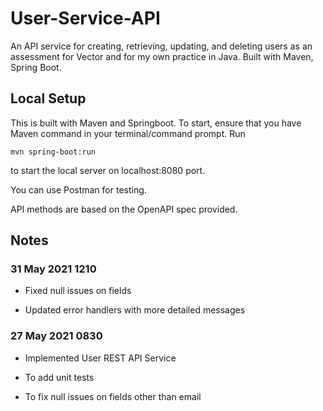 # User-Service-API
An API service for creating, retrieving, updating, and deleting users as an assessment for Vector and for my own practice in Java.
Built with Maven, Spring Boot.

## Local Setup

This is built with Maven and Springboot.
To start, ensure that you have Maven command in your terminal/command prompt.
Run

```mvn spring-boot:run```

to start the local server on localhost:8080 port.

You can use Postman for testing.

API methods are based on the OpenAPI spec provided.

## Notes 

### 31 May 2021 1210

- Fixed null issues on fields

- Updated error handlers with more detailed messages

### 27 May 2021 0830

- Implemented User REST API Service

- To add unit tests

- To fix null issues on fields other than email
